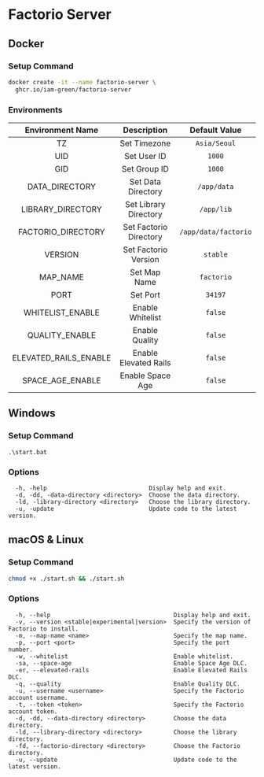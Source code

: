 # Factorio Server

## Docker

### Setup Command

```bash
docker create -it --name factorio-server \
  ghcr.io/iam-green/factorio-server
```

### Environments

|   Environment Name    |      Description       |    Default Value     |
| :-------------------: | :--------------------: | :------------------: |
|          TZ           |      Set Timezone      |     `Asia/Seoul`     |
|          UID          |      Set User ID       |        `1000`        |
|          GID          |      Set Group ID      |        `1000`        |
|    DATA_DIRECTORY     |   Set Data Directory   |     `/app/data`      |
|   LIBRARY_DIRECTORY   | Set Library Directory  |      `/app/lib`      |
|  FACTORIO_DIRECTORY   | Set Factorio Directory | `/app/data/factorio` |
|        VERSION        |  Set Factorio Version  |       `stable`       |
|       MAP_NAME        |      Set Map Name      |      `factorio`      |
|         PORT          |        Set Port        |       `34197`        |
|   WHITELIST_ENABLE    |    Enable Whitelist    |       `false`        |
|    QUALITY_ENABLE     |     Enable Quality     |       `false`        |
| ELEVATED_RAILS_ENABLE | Enable Elevated Rails  |       `false`        |
|   SPACE_AGE_ENABLE    |    Enable Space Age    |       `false`        |

## Windows

### Setup Command

```batch
.\start.bat
```

### Options

```
  -h, -help                             Display help and exit.
  -d, -dd, -data-directory <directory>  Choose the data directory.
  -ld, -library-directory <directory>   Choose the library directory.
  -u, -update                           Update code to the latest version.
```

## macOS & Linux

### Setup Command

```bash
chmod +x ./start.sh && ./start.sh
```

### Options

```
  -h, --help                                   Display help and exit.
  -v, --version <stable|experimental|version>  Specify the version of Factorio to install.
  -m, --map-name <name>                        Specify the map name.
  -p, --port <port>                            Specify the port number.
  -w, --whitelist                              Enable whitelist.
  -sa, --space-age                             Enable Space Age DLC.
  -er, --elevated-rails                        Enable Elevated Rails DLC.
  -q, --quality                                Enable Quality DLC.
  -u, --username <username>                    Specify the Factorio account username.
  -t, --token <token>                          Specify the Factorio account token.
  -d, -dd, --data-directory <directory>        Choose the data directory.
  -ld, --library-directory <directory>         Choose the library directory.
  -fd, --factorio-directory <directory>        Choose the Factorio directory.
  -u, --update                                 Update code to the latest version.
```
